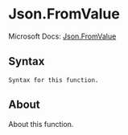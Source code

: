 ---
---

# Json.FromValue

Microsoft Docs: [Json.FromValue](https://docs.microsoft.com/en-us/powerquery-m/json-fromvalue)

## Syntax

```
Syntax for this function.
```

## About

About this function.

